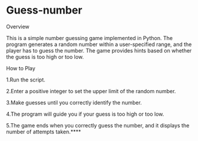 # Guess-number

Overview

  This is a simple number guessing game implemented in Python. The program generates a random number within a user-specified range, and the player has to guess the number. The game provides hints based on whether the guess is too high or too low.

How to Play

1.Run the script.

2.Enter a positive integer to set the upper limit of the random number.

3.Make guesses until you correctly identify the number.

4.The program will guide you if your guess is too high or too low.

5.The game ends when you correctly guess the number, and it displays the number of attempts taken.****
